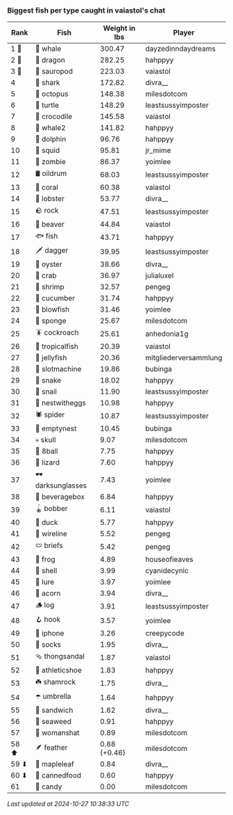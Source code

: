 ### Biggest fish per type caught in vaiastol's chat
| Rank | Fish | Weight in lbs | Player |
|------|--------|-----------|---------|
| 1 🥇  | 🐳 whale | 300.47 | dayzedinndaydreams |
| 2 🥈  | 🐉 dragon | 282.25 | hahppyy |
| 3 🥉  | 🦕 sauropod | 223.03 | vaiastol |
| 4  | 🦈 shark | 172.82 | divra__ |
| 5  | 🐙 octopus | 148.38 | milesdotcom |
| 6  | 🐢 turtle | 148.29 | leastsussyimposter |
| 7  | 🐊 crocodile | 145.58 | vaiastol |
| 8  | 🐋 whale2 | 141.82 | hahppyy |
| 9  | 🐬 dolphin | 96.76 | hahppyy |
| 10  | 🦑 squid | 95.81 | jr_mime |
| 11  | 🧟 zombie | 86.37 | yoimlee |
| 12  | 🛢️ oildrum | 68.03 | leastsussyimposter |
| 13  | 🪸 coral | 60.38 | vaiastol |
| 14  | 🦞 lobster | 53.77 | divra__ |
| 15  | 🪨 rock | 47.51 | leastsussyimposter |
| 16  | 🦫 beaver | 44.84 | vaiastol |
| 17  | 🐟 fish | 43.71 | hahppyy |
| 18  | 🗡️ dagger | 39.95 | leastsussyimposter |
| 19  | 🦪 oyster | 38.66 | divra__ |
| 20  | 🦀 crab | 36.97 | julialuxel |
| 21  | 🦐 shrimp | 32.57 | pengeg |
| 22  | 🥒 cucumber | 31.74 | hahppyy |
| 23  | 🐡 blowfish | 31.46 | yoimlee |
| 24  | 🧽 sponge | 25.67 | milesdotcom |
| 25  | 🪳 cockroach | 25.61 | anhedonia1g |
| 26  | 🐠 tropicalfish | 20.39 | vaiastol |
| 27  | 🪼 jellyfish | 20.36 | mitgliederversammlung |
| 28  | 🎰 slotmachine | 19.86 | bubinga |
| 29  | 🐍 snake | 18.02 | hahppyy |
| 30  | 🐌 snail | 11.90 | leastsussyimposter |
| 31  | 🪺 nestwitheggs | 10.98 | hahppyy |
| 32  | 🕷️ spider | 10.87 | leastsussyimposter |
| 33  | 🪹 emptynest | 10.45 | bubinga |
| 34  | 💀 skull | 9.07 | milesdotcom |
| 35  | 🎱 8ball | 7.75 | hahppyy |
| 36  | 🦎 lizard | 7.60 | hahppyy |
| 37  | 🕶️ darksunglasses | 7.43 | yoimlee |
| 38  | 🧃 beveragebox | 6.84 | hahppyy |
| 39  | 🪀 bobber | 6.11 | vaiastol |
| 40  | 🦆 duck | 5.77 | hahppyy |
| 41  | 🧵 wireline | 5.52 | pengeg |
| 42  | 🩲 briefs | 5.42 | pengeg |
| 43  | 🐸 frog | 4.89 | houseofieaves |
| 44  | 🐚 shell | 3.99 | cyanidecynic |
| 45  | 🎏 lure | 3.97 | yoimlee |
| 46  | 🌰 acorn | 3.94 | divra__ |
| 47  | 🪵 log | 3.91 | leastsussyimposter |
| 48  | 🪝 hook | 3.57 | yoimlee |
| 49  | 📱 iphone | 3.26 | creepycode |
| 50  | 🧦 socks | 1.95 | divra__ |
| 51  | 🩴 thongsandal | 1.87 | vaiastol |
| 52  | 👟 athleticshoe | 1.83 | hahppyy |
| 53  | ☘️ shamrock | 1.75 | divra__ |
| 54  | ☂️ umbrella | 1.64 | hahppyy |
| 55  | 🥪 sandwich | 1.62 | divra__ |
| 56  | 🌿 seaweed | 0.91 | hahppyy |
| 57  | 👒 womanshat | 0.89 | milesdotcom |
| 58 ⬆ | 🪶 feather | 0.88 (+0.46) | milesdotcom |
| 59 ⬇ | 🍁 mapleleaf | 0.84 | divra__ |
| 60 ⬇ | 🥫 cannedfood | 0.60 | hahppyy |
| 61  | 🍬 candy | 0.00 | milesdotcom |

_Last updated at 2024-10-27 10:38:33 UTC_